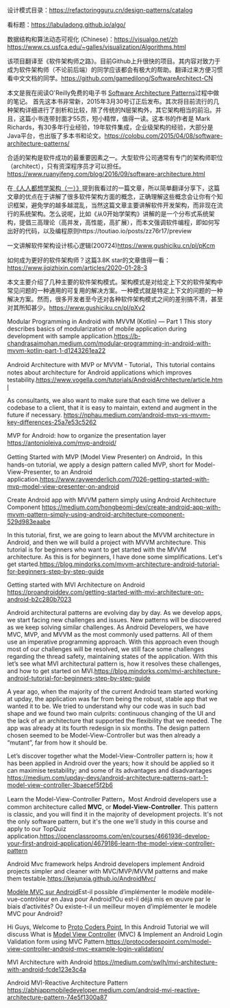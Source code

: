 设计模式目录：https://refactoringguru.cn/design-patterns/catalog

看标题：https://labuladong.github.io/algo/

数据结构和算法动态可视化 (Chinese)：https://visualgo.net/zh
https://www.cs.usfca.edu/~galles/visualization/Algorithms.html

该项目翻译至《软件架构师之路》。目前Github上升很快的项目。其内容对致力于成为软件架构师（不论前后端）的同学应该都会有极大的帮助。翻译过来方便习惯看中文文档的同学。https://github.com/gamedilong/SoftwareArchitect-CN

本文是我在阅读O'Reilly免费的电子书 [Software Architecture Patterns](http://www.oreilly.com/programming/free/software-architecture-patterns.csp)过程中做的笔记。
首先这本书非常新，2015年3月30号订正后发布。其次将目前流行的几种架构详细进行了剖析和比较，除了传统的N层架构外，其它架构相当的前沿。并且，这篇小书连带封面才55页，短小精悍，值得一读。这本书的作者是 Mark Richards，有30多年行业经验，19年软件集成，企业级架构的经验，大部分是Java平台，也出版了多本书和论文。https://colobu.com/2015/04/08/software-architecture-patterns/

合适的架构是软件成功的最重要因素之一。大型软件公司通常有专门的架构师职位（architect），只有资深程序员才可以担任。https://www.ruanyifeng.com/blog/2016/09/software-architecture.html

在[《人人都想学架构（一）》](http://mp.weixin.qq.com/s?__biz=MzAwOTU4NzM5Ng==&mid=2455770962&idx=1&sn=aa9f6ba9fda565c7214c70f0ca0be115&chksm=8cc9e8f9bbbe61ef1165ad92effa36805512aa11d58bc5b2ddc97b89cbed0f5df016b64fc0fb&scene=21#wechat_redirect)提到我看过的一篇文章，所以简单翻译分享下，这篇文章的优点在于讲解了很多软件架构方面的概念，正确理解这些概念会让你有个知识框架，避免学的越多越混乱，当然这篇文章主要讲解软件开发架构，而非现在流行的系统架构。怎么说呢，比如《从0开始学架构》讲解的是一个分布式系统架构，提倡三高理论（高并发，高性能，高扩展），而本文强调软件编程，即如何写出好的代码，以及编程原则https://toutiao.io/posts/zz76r17/preview

一文讲解软件架构设计核心逻辑(200724)https://www.gushiciku.cn/pl/pKcm

如何成为更好的软件架构师？这篇3.8K star的文章值得一看：https://www.jiqizhixin.com/articles/2020-01-28-3

本文主要介绍了几种主要的软件架构模式。架构模式是对给定上下文的软件架构中常见问题的一种通用的可复用的解决方案。一种模式就是特定上下文的问题的一种解决方案。然而，很多开发者至今还对各种软件架构模式之间的差别搞不清，甚至对其所知甚少。https://www.gushiciku.cn/pl/pXv2

Modular Programming in Android with MVVM (Kotlin) — Part 1   This story describes basics of modularization of mobile application during development with sample application.https://b-chandrasaimohan.medium.com/modular-programming-in-android-with-mvvm-kotlin-part-1-d1243261ea22

Android Architecture with MVP or MVVM - Tutorial，This tutorial contains notes about architecture for Android applications which improves testability.https://www.vogella.com/tutorials/AndroidArchitecture/article.html

As consultants, we also want to make sure that each time we deliver a codebase to a client, that it is easy to maintain, extend and augment in the future if necessary.  https://nphau.medium.com/android-mvp-vs-mvvm-key-differences-25a7e53c5262

MVP for Android: how to organize the presentation layer   https://antonioleiva.com/mvp-android/

Getting Started with MVP (Model View Presenter) on Android，In this hands-on tutorial, we apply a design pattern called MVP, short for Model-View-Presenter, to an Android application.https://www.raywenderlich.com/7026-getting-started-with-mvp-model-view-presenter-on-android

Create Android app with MVVM pattern simply using Android Architecture Component  https://medium.com/hongbeomi-dev/create-android-app-with-mvvm-pattern-simply-using-android-architecture-component-529d983eaabe

In this tutorial, first, we are going to learn about the MVVM architecture in Android, and then we will build a project with MVVM architecture. This tutorial is for beginners who want to get started with the MVVM architecture. As this is for beginners, I have done some simplifications. Let's get started.https://blog.mindorks.com/mvvm-architecture-android-tutorial-for-beginners-step-by-step-guide

Getting started with MVI Architecture on Android  https://proandroiddev.com/getting-started-with-mvi-architecture-on-android-b2c280b7023

Android architectural patterns are evolving day by day. As we develop apps, we start facing new challenges and issues. New patterns will be discovered as we keep solving similar challenges. As Android Developers, we have MVC, MVP, and MVVM as the most commonly used patterns. All of them use an imperative programming approach. With this approach even though most of our challenges will be resolved, we still face some challenges regarding the thread safety, maintaining states of the application. With this let’s see what MVI architectural pattern is, how it resolves these challenges, and how to get started on MVI.https://blog.mindorks.com/mvi-architecture-android-tutorial-for-beginners-step-by-step-guide

A year ago, when the majority of the current Android team started working at upday, the application was far from being the robust, stable app that we wanted it to be. We tried to understand why our code was in such bad shape and we found two main culprits: continuous changing of the UI and the lack of an architecture that supported the flexibility that we needed. The app was already at its fourth redesign in six months. The design pattern chosen seemed to be Model-View-Controller but was then already a “mutant”, far from how it should be.

Let’s discover together what the Model-View-Controller pattern is; how it has been applied in Android over the years; how it should be applied so it can maximise testability; and some of its advantages and disadvantages https://medium.com/upday-devs/android-architecture-patterns-part-1-model-view-controller-3baecef5f2b6

Learn the Model-View-Controller Pattern，Most Android developers use a common architecture called **MVC**, or **Model-View-Controller**. This pattern is classic, and you will find it in the majority of development projects. It's not the only software pattern, but it's the one we'll study in this course and apply to our TopQuiz application.https://openclassrooms.com/en/courses/4661936-develop-your-first-android-application/4679186-learn-the-model-view-controller-pattern

Android Mvc framework helps Android developers implement Android projects simpler and cleaner with MVC/MVP/MVVM patterns and make them testable.https://kejunxia.github.io/AndroidMvc/

[Modèle MVC sur Android](https://www.ipgirl.com/1939/modele-mvc-sur-android.html)Est-il possible d’implémenter le modèle modèle-vue-contrôleur en Java pour Android?Ou est-il déjà mis en œuvre par le biais d’activités? Ou existe-t-il un meilleur moyen d’implémenter le modèle MVC pour Android?

Hi Guys, Welcome to [Proto Coders Point](https://protocoderspoint.com/), In this Android Tutorial we will discuss What is [Model View Controller](https://www.geeksforgeeks.org/mvc-model-view-controller-architecture-pattern-in-android-with-example/) (MVC) & Implement an Android Login Validation form using MVC Pattern.https://protocoderspoint.com/model-view-controller-android-mvc-example-login-validation/

MVI Architecture with Android   https://medium.com/swlh/mvi-architecture-with-android-fcde123e3c4a

Android MVI-Reactive Architecture Pattern   https://abhiappmobiledeveloper.medium.com/android-mvi-reactive-architecture-pattern-74e5f1300a87
